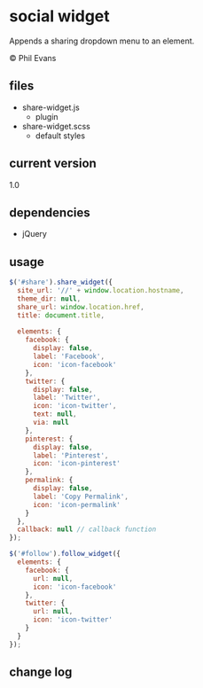 # social widget

Appends a sharing dropdown menu to an element.

© Phil Evans

## files

- share-widget.js
  - plugin
- share-widget.scss
  - default styles

## current version

1.0

## dependencies

- jQuery

## usage

```javascript
$('#share').share_widget({
  site_url: '//' + window.location.hostname,
  theme_dir: null,
  share_url: window.location.href,
  title: document.title,
  
  elements: {
    facebook: {
      display: false,
      label: 'Facebook',
      icon: 'icon-facebook'
    },
    twitter: {
      display: false,
      label: 'Twitter',
      icon: 'icon-twitter',
      text: null,
      via: null
    },
    pinterest: {
      display: false,
      label: 'Pinterest',
      icon: 'icon-pinterest'
    },
    permalink: {
      display: false,
      label: 'Copy Permalink',
      icon: 'icon-permalink'
    }
  },
  callback: null // callback function
});
```

```javascript
$('#follow').follow_widget({
  elements: {
    facebook: {
      url: null,
      icon: 'icon-facebook'
    },
    twitter: {
      url: null,
      icon: 'icon-twitter'
    }
  }
});
```

## change log
